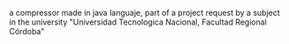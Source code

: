 a compressor made in java languaje, part of a project request by a subject in the university "Universidad Tecnologica Nacional, Facultad Regional Córdoba"